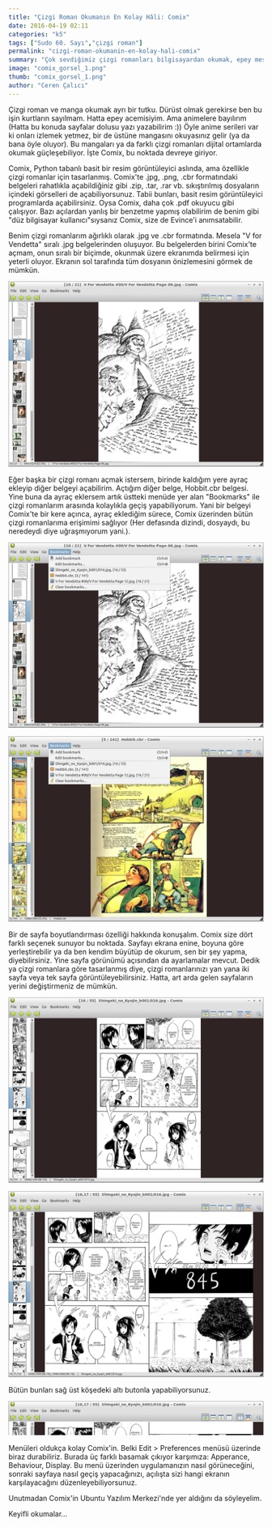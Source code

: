 ```yaml
---
title: "Çizgi Roman Okumanın En Kolay Hâli: Comix"
date: 2016-04-19 02:11
categories: "k5"
tags: ["Sudo 60. Sayı","çizgi roman"]
permalink: "cizgi-roman-okumanin-en-kolay-hali-comix"
summary: "Çok sevdiğimiz çizgi romanları bilgisayardan okumak, epey meşakkatli olabiliyor. Resim görüntüleyici programları ile açıp okumak, insanı çizgi romandan bile soğutur. Ama bunu kolaylaştıran güzel bir uygulamamız var: Comix."
image: "comix_gorsel_1.png"
thumb: "comix_gorsel_1.png"
author: "Ceren Çalıcı"
---
```


Çizgi roman ve manga okumak ayrı bir tutku. Dürüst olmak gerekirse ben bu işin kurtların sayılmam. Hatta epey acemisiyim. Ama animelere bayılırım (Hatta bu konuda sayfalar dolusu yazı yazabilirim :)) Öyle anime serileri var ki onları izlemek yetmez, bir de üstüne mangasını okuyasınız gelir (ya da bana öyle oluyor). Bu mangaları ya da farklı çizgi romanları dijital ortamlarda okumak güçleşebiliyor. İşte Comix, bu noktada devreye giriyor.

Comix, Python tabanlı basit bir resim görüntüleyici aslında, ama özellikle çizgi romanlar için tasarlanmış. Comix'te .jpg, .png, .cbr formatındaki belgeleri rahatlıkla açabildiğiniz gibi .zip, .tar, .rar vb. sıkıştırılmış dosyaların içindeki görselleri de açabiliyorsunuz. Tabii bunları, basit resim görüntüleyici programlarda açabilirsiniz. Oysa Comix, daha çok .pdf okuyucu gibi çalışıyor. Bazı açılardan yanlış bir benzetme yapmış olabilirim de benim gibi "düz bilgisayar kullanıcı"sıysanız Comix, size de Evince'i anımsatabilir.

Benim çizgi romanlarım ağırlıklı olarak .jpg ve .cbr formatında. Mesela "V for Vendetta" sıralı .jpg belgelerinden oluşuyor. Bu belgelerden birini Comix'te açmam, onun sıralı bir biçimde, okunmak üzere ekranımda belirmesi için yeterli oluyor. Ekranın sol tarafında tüm dosyanın önizlemesini görmek de mümkün.

![](images/post/cizgi-roman-okumanin-en-kolay-hali-comix/comix_gorsel_1.png)

Eğer başka bir çizgi romanı açmak istersem, birinde kaldığım yere ayraç ekleyip diğer belgeyi açabilirim. Açtığım diğer belge, Hobbit.cbr belgesi. Yine buna da ayraç eklersem artık üstteki menüde yer alan "Bookmarks" ile çizgi romanlarım arasında kolaylıkla geçiş yapabiliyorum. Yani bir belgeyi Comix'te bir kere açınca, ayraç eklediğim sürece, Comix üzerinden bütün çizgi romanlarıma erişimimi sağlıyor (Her defasında dizindi, dosyaydı, bu neredeydi diye uğraşmıyorum yani.).

![](images/post/cizgi-roman-okumanin-en-kolay-hali-comix/comix_gorsel_2.png)

![](images/post/cizgi-roman-okumanin-en-kolay-hali-comix/comix_gorsel_3.png)

Bir de sayfa boyutlandırması özelliği hakkında konuşalım. Comix size dört farklı seçenek sunuyor bu noktada. Sayfayı ekrana enine, boyuna göre yerleştirebilir ya da ben kendim büyütüp de okurum, sen bir şey yapma, diyebilirsiniz. Yine sayfa görünümü açısından da ayarlamalar mevcut. Dedik ya çizgi romanlara göre tasarlanmış diye, çizgi romanlarınızı yan yana iki sayfa veya tek sayfa görüntüleyebilirsiniz. Hatta, art arda gelen sayfaların yerini değiştirmeniz de mümkün.

![](images/post/cizgi-roman-okumanin-en-kolay-hali-comix/comix_gorsel_4.png)

![](images/post/cizgi-roman-okumanin-en-kolay-hali-comix/comix_gorsel_5.png)

Bütün bunları sağ üst köşedeki altı butonla yapabiliyorsunuz.

![](images/post/cizgi-roman-okumanin-en-kolay-hali-comix/comix_gorsel_6.png)

Menüleri oldukça kolay Comix'in. Belki Edit > Preferences menüsü üzerinde biraz durabiliriz. Burada üç farklı basamak çıkıyor karşımıza: Apperance, Behaviour, Display. Bu menü üzerinden uygulamanızın nasıl görüneceğini, sonraki sayfaya nasıl geçiş yapacağınızı, açılışta sizi hangi ekranın karşılayacağını düzenleyebiliyorsunuz.

Unutmadan Comix'in Ubuntu Yazılım Merkezi'nde yer aldığını da söyleyelim.

Keyifli okumalar...
